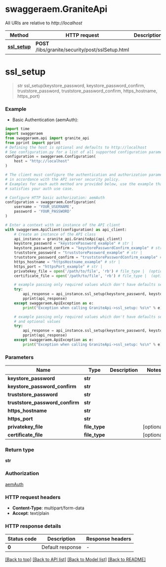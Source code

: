 # swaggeraem.GraniteApi

All URIs are relative to *http://localhost*

Method | HTTP request | Description
------------- | ------------- | -------------
[**ssl_setup**](GraniteApi.md#ssl_setup) | **POST** /libs/granite/security/post/sslSetup.html | 


# **ssl_setup**
> str ssl_setup(keystore_password, keystore_password_confirm, truststore_password, truststore_password_confirm, https_hostname, https_port)



### Example

* Basic Authentication (aemAuth):
```python
import time
import swaggeraem
from swaggeraem.api import granite_api
from pprint import pprint
# Defining the host is optional and defaults to http://localhost
# See configuration.py for a list of all supported configuration parameters.
configuration = swaggeraem.Configuration(
    host = "http://localhost"
)

# The client must configure the authentication and authorization parameters
# in accordance with the API server security policy.
# Examples for each auth method are provided below, use the example that
# satisfies your auth use case.

# Configure HTTP basic authorization: aemAuth
configuration = swaggeraem.Configuration(
    username = 'YOUR_USERNAME',
    password = 'YOUR_PASSWORD'
)

# Enter a context with an instance of the API client
with swaggeraem.ApiClient(configuration) as api_client:
    # Create an instance of the API class
    api_instance = granite_api.GraniteApi(api_client)
    keystore_password = "keystorePassword_example" # str | 
    keystore_password_confirm = "keystorePasswordConfirm_example" # str | 
    truststore_password = "truststorePassword_example" # str | 
    truststore_password_confirm = "truststorePasswordConfirm_example" # str | 
    https_hostname = "httpsHostname_example" # str | 
    https_port = "httpsPort_example" # str | 
    privatekey_file = open('/path/to/file', 'rb') # file_type |  (optional)
    certificate_file = open('/path/to/file', 'rb') # file_type |  (optional)

    # example passing only required values which don't have defaults set
    try:
        api_response = api_instance.ssl_setup(keystore_password, keystore_password_confirm, truststore_password, truststore_password_confirm, https_hostname, https_port)
        pprint(api_response)
    except swaggeraem.ApiException as e:
        print("Exception when calling GraniteApi->ssl_setup: %s\n" % e)

    # example passing only required values which don't have defaults set
    # and optional values
    try:
        api_response = api_instance.ssl_setup(keystore_password, keystore_password_confirm, truststore_password, truststore_password_confirm, https_hostname, https_port, privatekey_file=privatekey_file, certificate_file=certificate_file)
        pprint(api_response)
    except swaggeraem.ApiException as e:
        print("Exception when calling GraniteApi->ssl_setup: %s\n" % e)
```

### Parameters

Name | Type | Description  | Notes
------------- | ------------- | ------------- | -------------
 **keystore_password** | **str**|  |
 **keystore_password_confirm** | **str**|  |
 **truststore_password** | **str**|  |
 **truststore_password_confirm** | **str**|  |
 **https_hostname** | **str**|  |
 **https_port** | **str**|  |
 **privatekey_file** | **file_type**|  | [optional]
 **certificate_file** | **file_type**|  | [optional]

### Return type

**str**

### Authorization

[aemAuth](../README.md#aemAuth)

### HTTP request headers

 - **Content-Type**: multipart/form-data
 - **Accept**: text/plain

### HTTP response details
| Status code | Description | Response headers |
|-------------|-------------|------------------|
**0** | Default response |  -  |

[[Back to top]](#) [[Back to API list]](../README.md#documentation-for-api-endpoints) [[Back to Model list]](../README.md#documentation-for-models) [[Back to README]](../README.md)

